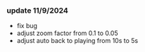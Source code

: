 ### update 11/9/2024
- fix bug
- adjust zoom factor from 0.1 to 0.05
- adjust auto back to playing from 10s to 5s